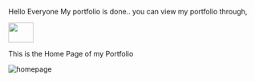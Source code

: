 Hello Everyone
My portfolio is done..
you can view my portfolio through,

<a href="
https://dazzling-douhua-95bc55.netlify.app"><img src="https://upload.wikimedia.org/wikipedia/commons/b/b8/Netlify_logo.svg" width=50px height=40px></a>




This is the Home Page of my Portfolio

![homepage](https://user-images.githubusercontent.com/106330766/184406722-d42739a7-8dc9-466c-b009-7286ca426d4e.png)
